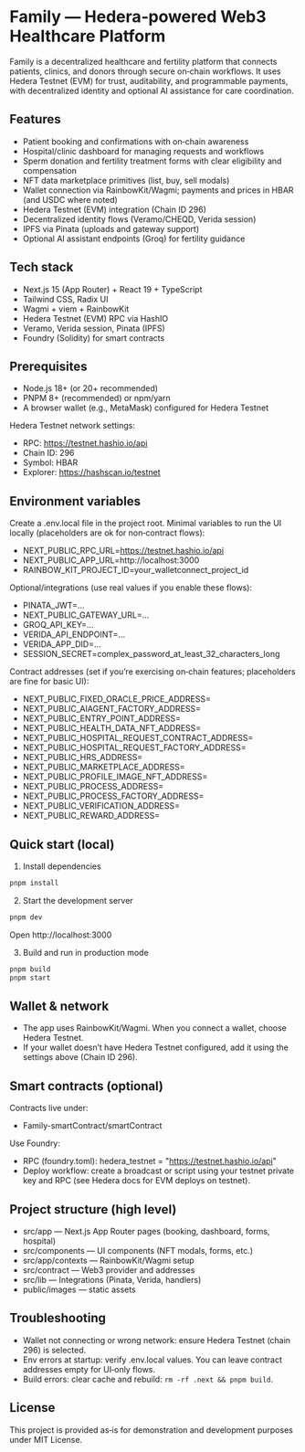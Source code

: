 # Family — Hedera‑powered Web3 Healthcare Platform

Family is a decentralized healthcare and fertility platform that connects patients, clinics, and donors through secure on‑chain workflows. It uses Hedera Testnet (EVM) for trust, auditability, and programmable payments, with decentralized identity and optional AI assistance for care coordination.

## Features
- Patient booking and confirmations with on‑chain awareness
- Hospital/clinic dashboard for managing requests and workflows
- Sperm donation and fertility treatment forms with clear eligibility and compensation
- NFT data marketplace primitives (list, buy, sell modals)
- Wallet connection via RainbowKit/Wagmi; payments and prices in HBAR (and USDC where noted)
- Hedera Testnet (EVM) integration (Chain ID 296)
- Decentralized identity flows (Veramo/CHEQD, Verida session)
- IPFS via Pinata (uploads and gateway support)
- Optional AI assistant endpoints (Groq) for fertility guidance

## Tech stack
- Next.js 15 (App Router) + React 19 + TypeScript
- Tailwind CSS, Radix UI
- Wagmi + viem + RainbowKit
- Hedera Testnet (EVM) RPC via HashIO
- Veramo, Verida session, Pinata (IPFS)
- Foundry (Solidity) for smart contracts

## Prerequisites
- Node.js 18+ (or 20+ recommended)
- PNPM 8+ (recommended) or npm/yarn
- A browser wallet (e.g., MetaMask) configured for Hedera Testnet

Hedera Testnet network settings:
- RPC: https://testnet.hashio.io/api
- Chain ID: 296
- Symbol: HBAR
- Explorer: https://hashscan.io/testnet

## Environment variables
Create a .env.local file in the project root. Minimal variables to run the UI locally (placeholders are ok for non‑contract flows):

- NEXT_PUBLIC_RPC_URL=https://testnet.hashio.io/api
- NEXT_PUBLIC_APP_URL=http://localhost:3000
- RAINBOW_KIT_PROJECT_ID=your_walletconnect_project_id

Optional/integrations (use real values if you enable these flows):
- PINATA_JWT=...
- NEXT_PUBLIC_GATEWAY_URL=...
- GROQ_API_KEY=...
- VERIDA_API_ENDPOINT=...
- VERIDA_APP_DID=...
- SESSION_SECRET=complex_password_at_least_32_characters_long

Contract addresses (set if you’re exercising on‑chain features; placeholders are fine for basic UI):
- NEXT_PUBLIC_FIXED_ORACLE_PRICE_ADDRESS=
- NEXT_PUBLIC_AIAGENT_FACTORY_ADDRESS=
- NEXT_PUBLIC_ENTRY_POINT_ADDRESS=
- NEXT_PUBLIC_HEALTH_DATA_NFT_ADDRESS=
- NEXT_PUBLIC_HOSPITAL_REQUEST_CONTRACT_ADDRESS=
- NEXT_PUBLIC_HOSPITAL_REQUEST_FACTORY_ADDRESS=
- NEXT_PUBLIC_HRS_ADDRESS=
- NEXT_PUBLIC_MARKETPLACE_ADDRESS=
- NEXT_PUBLIC_PROFILE_IMAGE_NFT_ADDRESS=
- NEXT_PUBLIC_PROCESS_ADDRESS=
- NEXT_PUBLIC_PROCESS_FACTORY_ADDRESS=
- NEXT_PUBLIC_VERIFICATION_ADDRESS=
- NEXT_PUBLIC_REWARD_ADDRESS=

## Quick start (local)
1) Install dependencies

```bash
pnpm install
```

2) Start the development server

```bash
pnpm dev
```

Open http://localhost:3000

3) Build and run in production mode

```bash
pnpm build
pnpm start
```

## Wallet & network
- The app uses RainbowKit/Wagmi. When you connect a wallet, choose Hedera Testnet.
- If your wallet doesn’t have Hedera Testnet configured, add it using the settings above (Chain ID 296).

## Smart contracts (optional)
Contracts live under:
- Family-smartContract/smartContract

Use Foundry:
- RPC (foundry.toml): hedera_testnet = "https://testnet.hashio.io/api"
- Deploy workflow: create a broadcast or script using your testnet private key and RPC (see Hedera docs for EVM deploys on testnet).

## Project structure (high level)
- src/app — Next.js App Router pages (booking, dashboard, forms, hospital)
- src/components — UI components (NFT modals, forms, etc.)
- src/app/contexts — RainbowKit/Wagmi setup
- src/contract — Web3 provider and addresses
- src/lib — Integrations (Pinata, Verida, handlers)
- public/images — static assets

## Troubleshooting
- Wallet not connecting or wrong network: ensure Hedera Testnet (chain 296) is selected.
- Env errors at startup: verify .env.local values. You can leave contract addresses empty for UI‑only flows.
- Build errors: clear cache and rebuild: `rm -rf .next && pnpm build`.

## License
This project is provided as‑is for demonstration and development purposes under MIT License.
